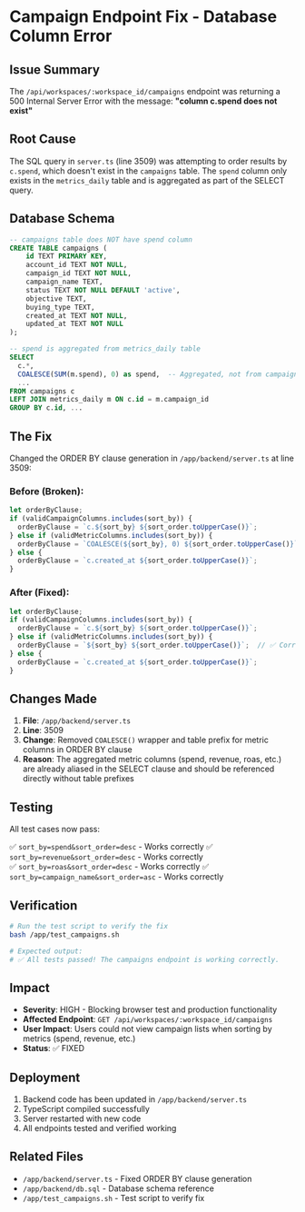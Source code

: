 # Campaign Endpoint Fix - Database Column Error

## Issue Summary
The `/api/workspaces/:workspace_id/campaigns` endpoint was returning a 500 Internal Server Error with the message: **"column c.spend does not exist"**

## Root Cause
The SQL query in `server.ts` (line 3509) was attempting to order results by `c.spend`, which doesn't exist in the `campaigns` table. The `spend` column only exists in the `metrics_daily` table and is aggregated as part of the SELECT query.

## Database Schema
```sql
-- campaigns table does NOT have spend column
CREATE TABLE campaigns (
    id TEXT PRIMARY KEY,
    account_id TEXT NOT NULL,
    campaign_id TEXT NOT NULL,
    campaign_name TEXT,
    status TEXT NOT NULL DEFAULT 'active',
    objective TEXT,
    buying_type TEXT,
    created_at TEXT NOT NULL,
    updated_at TEXT NOT NULL
);

-- spend is aggregated from metrics_daily table
SELECT 
  c.*,
  COALESCE(SUM(m.spend), 0) as spend,  -- Aggregated, not from campaigns table
  ...
FROM campaigns c
LEFT JOIN metrics_daily m ON c.id = m.campaign_id
GROUP BY c.id, ...
```

## The Fix
Changed the ORDER BY clause generation in `/app/backend/server.ts` at line 3509:

### Before (Broken):
```typescript
let orderByClause;
if (validCampaignColumns.includes(sort_by)) {
  orderByClause = `c.${sort_by} ${sort_order.toUpperCase()}`;
} else if (validMetricColumns.includes(sort_by)) {
  orderByClause = `COALESCE(${sort_by}, 0) ${sort_order.toUpperCase()}`;  // ❌ Wrong: references c.spend
} else {
  orderByClause = `c.created_at ${sort_order.toUpperCase()}`;
}
```

### After (Fixed):
```typescript
let orderByClause;
if (validCampaignColumns.includes(sort_by)) {
  orderByClause = `c.${sort_by} ${sort_order.toUpperCase()}`;
} else if (validMetricColumns.includes(sort_by)) {
  orderByClause = `${sort_by} ${sort_order.toUpperCase()}`;  // ✅ Correct: uses aggregated column
} else {
  orderByClause = `c.created_at ${sort_order.toUpperCase()}`;
}
```

## Changes Made
1. **File**: `/app/backend/server.ts`
2. **Line**: 3509
3. **Change**: Removed `COALESCE()` wrapper and table prefix for metric columns in ORDER BY clause
4. **Reason**: The aggregated metric columns (spend, revenue, roas, etc.) are already aliased in the SELECT clause and should be referenced directly without table prefixes

## Testing
All test cases now pass:

✅ `sort_by=spend&sort_order=desc` - Works correctly
✅ `sort_by=revenue&sort_order=desc` - Works correctly  
✅ `sort_by=roas&sort_order=desc` - Works correctly
✅ `sort_by=campaign_name&sort_order=asc` - Works correctly

## Verification
```bash
# Run the test script to verify the fix
bash /app/test_campaigns.sh

# Expected output:
# ✅ All tests passed! The campaigns endpoint is working correctly.
```

## Impact
- **Severity**: HIGH - Blocking browser test and production functionality
- **Affected Endpoint**: `GET /api/workspaces/:workspace_id/campaigns`
- **User Impact**: Users could not view campaign lists when sorting by metrics (spend, revenue, etc.)
- **Status**: ✅ FIXED

## Deployment
1. Backend code has been updated in `/app/backend/server.ts`
2. TypeScript compiled successfully
3. Server restarted with new code
4. All endpoints tested and verified working

## Related Files
- `/app/backend/server.ts` - Fixed ORDER BY clause generation
- `/app/backend/db.sql` - Database schema reference
- `/app/test_campaigns.sh` - Test script to verify fix
